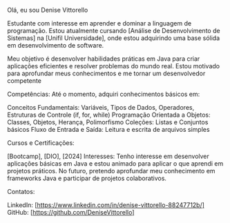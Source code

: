 Olá, eu sou Denise Vittorello 

Estudante com interesse em aprender e dominar a linguagem de programação. 
Estou atualmente cursando [Análise de Desenvolvimento de Sistemas] na [Unifil Universidade], onde estou adquirindo uma base sólida em desenvolvimento de software.

Meu objetivo é desenvolver habilidades práticas em Java para criar aplicações eficientes e resolver problemas do mundo real. 
Estou motivado para aprofundar meus conhecimentos e me tornar um desenvolvedor competente

Competências:
Até o momento, adquiri conhecimentos básicos em:

Conceitos Fundamentais: Variáveis, Tipos de Dados, Operadores, Estruturas de Controle (if, for, while)
Programação Orientada a Objetos: Classes, Objetos, Herança, Polimorfismo
Coleções: Listas e Conjuntos básicos
Fluxo de Entrada e Saída: Leitura e escrita de arquivos simples

Cursos e Certificações:

[Bootcamp], [DIO], [2024]
Interesses:
Tenho interesse em desenvolver aplicações básicas em Java e estou animado para aplicar o que aprendi em projetos práticos. 
No futuro, pretendo aprofundar meu conhecimento em frameworks Java e participar de projetos colaborativos.

Contatos:

LinkedIn: [https://www.linkedin.com/in/denise-vittorello-88247712b/]
GitHub: [https://github.com/DeniseVittorello] 
